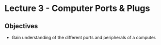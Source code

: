 # Lecture 3 - Computer Ports & Plugs

## Objectives

+ Gain understanding of the different ports and peripherals of a computer.
